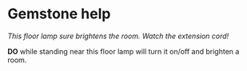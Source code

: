# Gemstone help

*This floor lamp sure brightens the room. Watch the extension cord!*

**DO** while standing near this floor lamp will turn it on/off and brighten a room.
